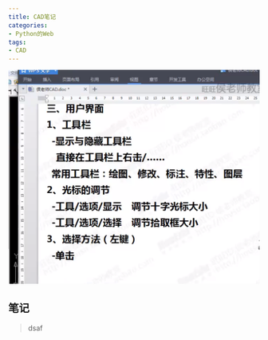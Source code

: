 ```yaml
---
title: CAD笔记
categories:
- Python的Web
tags: 
- CAD
---
```

![enter description here](./images/1572531014589.png)

## 笔记

> dsaf